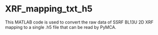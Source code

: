 # XRF_mapping_txt_h5
This MATLAB code is used to convert the raw data of SSRF BL13U 2D XRF mapping to a single .h5 file that can be read by PyMCA.
